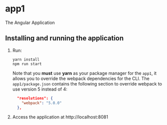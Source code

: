 # app1
The Angular Application

## Installing and running the application
1. Run:
    ```shell script
    yarn install
    npm run start
    ```
    Note that you **must** use **yarn** as your package manager for the `app1`, it allows you to override the webpack dependencies for the CLI.
    The `app1/package.json` contains the following section to override webpack to use version 5 instead of 4:

    ```json
      "resolutions": {
        "webpack": "5.0.0"
      },
    ```
2. Access the application at http://localhost:8081
